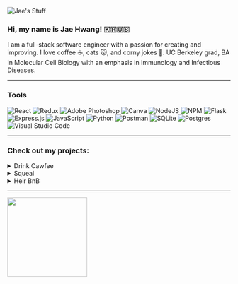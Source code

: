 ![Jae's Stuff](https://user-images.githubusercontent.com/103082046/200971945-fb2ae3a4-58d1-4cfa-90bb-85cb2d1e53b2.gif)

### Hi, my name is Jae Hwang! 🇰🇷🇺🇸

I am a full-stack software engineer with a passion for creating and improving. I love coffee ☕️, cats 🐱, and corny jokes 🌽.
UC Berkeley grad, BA in Molecular Cell Biology with an emphasis in Immunology and Infectious Diseases. 

***

### Tools
![React](https://img.shields.io/badge/react-%2320232a.svg?style=for-the-badge&logo=react&logoColor=%2361DAFB)
![Redux](https://img.shields.io/badge/redux-%23593d88.svg?style=for-the-badge&logo=redux&logoColor=white)
![Adobe Photoshop](https://img.shields.io/badge/adobe%20photoshop-%2331A8FF.svg?style=for-the-badge&logo=adobe%20photoshop&logoColor=white)
![Canva](https://img.shields.io/badge/Canva-%2300C4CC.svg?style=for-the-badge&logo=Canva&logoColor=white)
![NodeJS](https://img.shields.io/badge/node.js-6DA55F?style=for-the-badge&logo=node.js&logoColor=white)
![NPM](https://img.shields.io/badge/NPM-%23000000.svg?style=for-the-badge&logo=npm&logoColor=white)
![Flask](https://img.shields.io/badge/flask-%23000.svg?style=for-the-badge&logo=flask&logoColor=white)
![Express.js](https://img.shields.io/badge/express.js-%23404d59.svg?style=for-the-badge&logo=express&logoColor=%2361DAFB)
![JavaScript](https://img.shields.io/badge/javascript-%23323330.svg?style=for-the-badge&logo=javascript&logoColor=%23F7DF1E)
![Python](https://img.shields.io/badge/python-3670A0?style=for-the-badge&logo=python&logoColor=ffdd54)
![Postman](https://img.shields.io/badge/Postman-FF6C37?style=for-the-badge&logo=postman&logoColor=white)
![SQLite](https://img.shields.io/badge/sqlite-%2307405e.svg?style=for-the-badge&logo=sqlite&logoColor=white)
![Postgres](https://img.shields.io/badge/postgres-%23316192.svg?style=for-the-badge&logo=postgresql&logoColor=white)
![Visual Studio Code](https://img.shields.io/badge/Visual%20Studio%20Code-0078d7.svg?style=for-the-badge&logo=visual-studio-code&logoColor=white)

***
### Check out my projects:
<details><summary>Drink Cawfee</summary><br/>
  A Coffee Curation Website based on Drink Trade
  
  ![Screen Shot 2022-11-09 at 10 40 01 AM](https://user-images.githubusercontent.com/103082046/200975140-1bc513d0-3eb8-4b71-bdc1-919b8735d081.png)
  
  [Github](https://github.com/jaeyoungh1/drink_cawfee)
  [Live Link](https://drink-cawfee.herokuapp.com)
  
</details>
<details><summary>Squeal</summary><br/>
  A group project Yelp clone
  
  ![Screen Shot 2022-11-09 at 10 41 22 AM](https://user-images.githubusercontent.com/103082046/200975164-5b5be96e-951d-431a-bd3f-5390fdfcd1c0.png)
  
  [Github](https://github.com/amanduhkv/Squeal)
  [Live Link](https://squeal-yelp.herokuapp.com/)
  
</details>
<details><summary>Heir BnB</summary><br/>
  A homestay/vacation rental platform based on AirBnB
  
  ![Screen Shot 2022-11-09 at 10 48 03 AM](https://user-images.githubusercontent.com/103082046/200975180-e7cbd3ab-9cbf-4890-b5cf-a3f5128b9752.png)
  
  [Github](https://github.com/jaeyoungh1/heir-bnb)
  [Live Link](https://heir-bnb-airbnbclone.herokuapp.com/)
  
</details>

***

<img height="180em" src="https://github-readme-stats.vercel.app/api?username=jaeyoungh1&show_icons=true&hide_border=true&&count_private=true&include_all_commits=true" />

